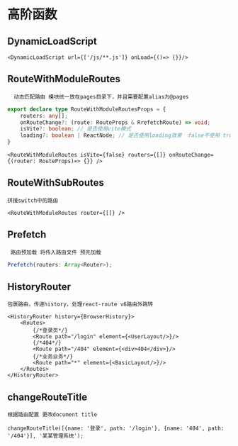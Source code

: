 # 高阶函数

## DynamicLoadScript

```tsx
<DynamicLoadScript url={['/js/**.js']} onLoad={()=> {}}/>
```

## RouteWithModuleRoutes

`  动态匹配路由 模块统一放在pages目录下，并且需要配置alias为@pages`

```typescript
export declare type RouteWithModuleRoutesProps = {
    routers: any[];
    onRouteChange?: (route: RouteProps & RrefetchRoute) => void;
    isVite?: boolean; // 是否使用vite模式
    loading?: boolean | ReactNode; // 是否使用loading效果  false不使用 true使用默认的 也可传递组件
}
```

```tsx
<RouteWithModuleRoutes isVite={false} routers={[]} onRouteChange={(router: RouteProps)=> {}} />
```

## RouteWithSubRoutes  

`拼接switch中的路由`

```tsx
<RouteWithModuleRoutes router={[]} />
```
## Prefetch

` 路由预加载 将传入路由文件 预先加载`

```typescript
Prefetch(routers: Array<Router>);
```

## HistoryRouter

`包裹路由，传递history，处理react-route v6路由外跳转`

```tsx
<HistoryRouter history={BrowserHistory}>
    <Routes>
        {/*登录页*/}
        <Route path="/login" element={<UserLayout/>}/>
        {/*404*/}
        <Route path="/404" element={<div>404</div>}/>
        {/*业务业务*/}
        <Route path="*" element={<BasicLayout/>}/>
    </Routes>
</HistoryRouter>
```

## changeRouteTitle

`根据路由配置 更改document title`

```tsx
changeRouteTitle([{name: '登录', path: '/login'}, {name: '404', path: '/404'}], '某某管理系统');
```

